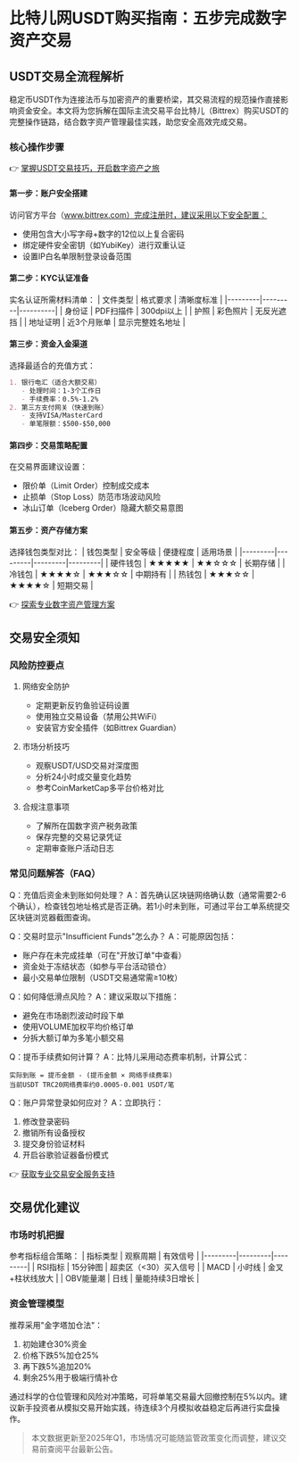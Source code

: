 # 比特儿网USDT购买指南：五步完成数字资产交易

## USDT交易全流程解析

稳定币USDT作为连接法币与加密资产的重要桥梁，其交易流程的规范操作直接影响资金安全。本文将为您拆解在国际主流交易平台比特儿（Bittrex）购买USDT的完整操作链路，结合数字资产管理最佳实践，助您安全高效完成交易。

### 核心操作步骤

👉 [掌握USDT交易技巧，开启数字资产之旅](https://bit.ly/okx_welcome)

#### 第一步：账户安全搭建
访问官方平台（www.bittrex.com）完成注册时，建议采用以下安全配置：
- 使用包含大小写字母+数字的12位以上复合密码
- 绑定硬件安全密钥（如YubiKey）进行双重认证
- 设置IP白名单限制登录设备范围

#### 第二步：KYC认证准备
实名认证所需材料清单：
| 文件类型 | 格式要求 | 清晰度标准 |
|---------|---------|----------|
| 身份证   | PDF扫描件 | 300dpi以上 |
| 护照     | 彩色照片 | 无反光遮挡 |
| 地址证明 | 近3个月账单 | 显示完整姓名地址 |

#### 第三步：资金入金渠道
选择最适合的充值方式：
```markdown
1. 银行电汇（适合大额交易）
   - 处理时间：1-3个工作日
   - 手续费率：0.5%-1.2%
2. 第三方支付网关（快速到账）
   - 支持VISA/MasterCard
   - 单笔限额：$500-$50,000
```

#### 第四步：交易策略配置
在交易界面建议设置：
- 限价单（Limit Order）控制成交成本
- 止损单（Stop Loss）防范市场波动风险
- 冰山订单（Iceberg Order）隐藏大额交易意图

#### 第五步：资产存储方案
选择钱包类型对比：
| 钱包类型 | 安全等级 | 便捷程度 | 适用场景 |
|---------|---------|---------|---------|
| 硬件钱包 | ★★★★★   | ★★☆☆☆   | 长期存储 |
| 冷钱包   | ★★★★☆   | ★★★☆☆   | 中期持有 |
| 热钱包   | ★★★☆☆   | ★★★★☆   | 短期交易 |

👉 [探索专业数字资产管理方案](https://bit.ly/okx_welcome)

## 交易安全须知

### 风险防控要点
1. 网络安全防护
   - 定期更新反钓鱼验证码设置
   - 使用独立交易设备（禁用公共WiFi）
   - 安装官方安全插件（如Bittrex Guardian）

2. 市场分析技巧
   - 观察USDT/USD交易对深度图
   - 分析24小时成交量变化趋势
   - 参考CoinMarketCap多平台价格对比

3. 合规注意事项
   - 了解所在国数字资产税务政策
   - 保存完整的交易记录凭证
   - 定期审查账户活动日志

### 常见问题解答（FAQ）

Q：充值后资金未到账如何处理？
A：首先确认区块链网络确认数（通常需要2-6个确认），检查钱包地址格式是否正确。若1小时未到账，可通过平台工单系统提交区块链浏览器截图查询。

Q：交易时显示"Insufficient Funds"怎么办？
A：可能原因包括：
- 账户存在未完成挂单（可在"开放订单"中查看）
- 资金处于冻结状态（如参与平台活动锁仓）
- 最小交易单位限制（USDT交易通常需≥10枚）

Q：如何降低滑点风险？
A：建议采取以下措施：
- 避免在市场剧烈波动时段下单
- 使用VOLUME加权平均价格订单
- 分拆大额订单为多笔小额交易

Q：提币手续费如何计算？
A：比特儿采用动态费率机制，计算公式：
```
实际到账 = 提币金额 - (提币金额 × 网络手续费率)
当前USDT TRC20网络费率约0.0005-0.001 USDT/笔
```

Q：账户异常登录如何应对？
A：立即执行：
1. 修改登录密码
2. 撤销所有设备授权
3. 提交身份验证材料
4. 开启谷歌验证器备份模式

👉 [获取专业交易安全服务支持](https://bit.ly/okx_welcome)

## 交易优化建议

### 市场时机把握
参考指标组合策略：
| 指标类型 | 观察周期 | 有效信号 |
|---------|---------|---------|
| RSI指标 | 15分钟图 | 超卖区（<30）买入信号 |
| MACD   | 小时线   | 金叉+柱状线放大 |
| OBV能量潮 | 日线   | 量能持续3日增长 |

### 资金管理模型
推荐采用"金字塔加仓法"：
1. 初始建仓30%资金
2. 价格下跌5%加仓25%
3. 再下跌5%追加20%
4. 剩余25%用于极端行情补仓

通过科学的仓位管理和风险对冲策略，可将单笔交易最大回撤控制在5%以内。建议新手投资者从模拟交易开始实践，待连续3个月模拟收益稳定后再进行实盘操作。

> 本文数据更新至2025年Q1，市场情况可能随监管政策变化而调整，建议交易前查阅平台最新公告。